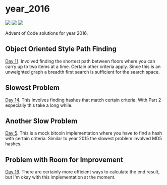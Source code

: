 # year_2016

![](https://img.shields.io/badge/day%20📅-19-blue)
![](https://img.shields.io/badge/stars%20⭐-36-yellow)
![](https://img.shields.io/badge/days%20completed-18-red)

Advent of Code solutions for year 2016.

## Object Oriented Style Path Finding

[Day 11](https://github.com/N8Brooks/deno_aoc/blob/main/year_2016/day_11.ts).
Involved finding the shortest path between floors where you can carry up to two
items at a time. Certain other criteria apply. Since this is an unweighted graph
a breadth first search is sufficient for the search space.

## Slowest Problem

[Day 14](https://github.com/N8Brooks/deno_aoc/blob/main/year_2016/day_14.ts).
This involves finding hashes that match certain criteria. With Part 2 especially
this take a long while.

## Another Slow Problem

[Day 5](https://github.com/N8Brooks/deno_aoc/blob/main/year_2016/day_05.ts).
This is a mock bitcoin implementation where you have to find a hash with certain
criteria. Similar to year 2015 the slowest problem involved MD5 hashes.

## Problem with Room for Improvement

[Day 16](https://github.com/N8Brooks/deno_aoc/blob/main/year_2016/day_16.ts).
There are certainly more efficient ways to calculate the end result, but I'm
okay with this implementation at the moment.
